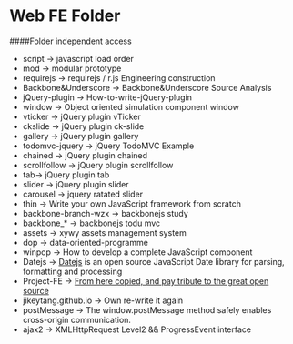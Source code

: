 # Web FE Folder

####Folder independent access
* script -> javascript load order
* mod -> modular prototype
* requirejs -> requirejs / r.js Engineering construction
* Backbone&Underscore -> Backbone&Underscore Source Analysis
* jQuery-plugin -> How-to-write-jQuery-plugin
* window -> Object oriented simulation component window
* vticker -> jQuery plugin vTicker
* ckslide -> jQuery plugin ck-slide
* gallery -> jQuery plugin gallery
* todomvc-jquery -> jQuery TodoMVC Example
* chained -> jQuery plugin chained
* scrollfollow -> jQuery plugin scrollfollow
* tab-> jQuery plugin tab
* slider -> jQuery plugin slider
* carousel -> jquery ratated slider
* thin -> Write your own JavaScript framework from scratch
* backbone-branch-wzx -> backbonejs study
* backbone_* -> backbonejs todu mvc
* assets -> xywy assets management system
* dop -> data-oriented-programme
* winpop -> How to develop a complete JavaScript component
* Datejs -> [Datejs](http://datejs.com/) is an open source JavaScript Date library for parsing, formatting and processing
* Project-FE -> [From here copied, and pay tribute to the great open source](https://github.com/hehongwei44/Project-FE)
* jikeytang.github.io -> Own re-write it again
* postMessage -> The window.postMessage method safely enables cross-origin communication.
* ajax2 -> XMLHttpRequest Level2 && ProgressEvent interface